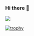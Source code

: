 ### Hi there 👋
![](https://github-readme-stats.vercel.app/api?username=Xbanjwk17&layout=compact&show_icons=true&count_private=true)

<!--
**Xbanjwk17/Xbanjwk17** is a ✨ _special_ ✨ repository because its `README.md` (this file) appears on your GitHub profile.

Here are some ideas to get you started:

- 🔭 I’m currently working on ...
- 🌱 I’m currently learning ...
- 👯 I’m looking to collaborate on ...
- 🤔 I’m looking for help with ...
- 💬 Ask me about ...
- 📫 How to reach me: ...
- 😄 Pronouns: ...
- ⚡ Fun fact: ...
-->

[![trophy](https://github-profile-trophy.vercel.app/?username=xbanjwk17)](https://github.com/ryo-ma/github-profile-trophy)
